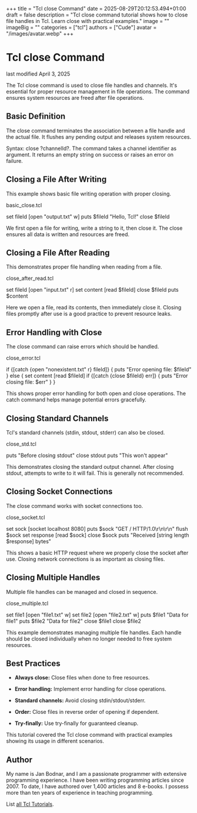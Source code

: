 +++
title = "Tcl close Command"
date = 2025-08-29T20:12:53.494+01:00
draft = false
description = "Tcl close command tutorial shows how to close file handles in Tcl. Learn close with practical examples."
image = ""
imageBig = ""
categories = ["tcl"]
authors = ["Cude"]
avatar = "/images/avatar.webp"
+++

# Tcl close Command

last modified April 3, 2025

The Tcl close command is used to close file handles and channels.
It's essential for proper resource management in file operations. The command
ensures system resources are freed after file operations.

## Basic Definition

The close command terminates the association between a file handle
and the actual file. It flushes any pending output and releases system resources.

Syntax: close ?channelId?. The command takes a channel identifier
as argument. It returns an empty string on success or raises an error on failure.

## Closing a File After Writing

This example shows basic file writing operation with proper closing.

basic_close.tcl
  

set fileId [open "output.txt" w]
puts $fileId "Hello, Tcl!"
close $fileId

We first open a file for writing, write a string to it, then close it. The
close ensures all data is written and resources are freed.

## Closing a File After Reading

This demonstrates proper file handling when reading from a file.

close_after_read.tcl
  

set fileId [open "input.txt" r]
set content [read $fileId]
close $fileId
puts $content

Here we open a file, read its contents, then immediately close it. Closing
files promptly after use is a good practice to prevent resource leaks.

## Error Handling with Close

The close command can raise errors which should be handled.

close_error.tcl
  

if {[catch {open "nonexistent.txt" r} fileId]} {
    puts "Error opening file: $fileId"
} else {
    set content [read $fileId]
    if {[catch {close $fileId} err]} {
        puts "Error closing file: $err"
    }
}

This shows proper error handling for both open and close operations. The
catch command helps manage potential errors gracefully.

## Closing Standard Channels

Tcl's standard channels (stdin, stdout, stderr) can also be closed.

close_std.tcl
  

puts "Before closing stdout"
close stdout
puts "This won't appear"

This demonstrates closing the standard output channel. After closing stdout,
attempts to write to it will fail. This is generally not recommended.

## Closing Socket Connections

The close command works with socket connections too.

close_socket.tcl
  

set sock [socket localhost 8080]
puts $sock "GET / HTTP/1.0\r\n\r\n"
flush $sock
set response [read $sock]
close $sock
puts "Received [string length $response] bytes"

This shows a basic HTTP request where we properly close the socket after use.
Closing network connections is as important as closing files.

## Closing Multiple Handles

Multiple file handles can be managed and closed in sequence.

close_multiple.tcl
  

set file1 [open "file1.txt" w]
set file2 [open "file2.txt" w]
puts $file1 "Data for file1"
puts $file2 "Data for file2"
close $file1
close $file2

This example demonstrates managing multiple file handles. Each handle should
be closed individually when no longer needed to free system resources.

## Best Practices

- **Always close:** Close files when done to free resources.

- **Error handling:** Implement error handling for close operations.

- **Standard channels:** Avoid closing stdin/stdout/stderr.

- **Order:** Close files in reverse order of opening if dependent.

- **Try-finally:** Use try-finally for guaranteed cleanup.

 

This tutorial covered the Tcl close command with practical
examples showing its usage in different scenarios.

## Author

My name is Jan Bodnar, and I am a passionate programmer with extensive
programming experience. I have been writing programming articles since 2007.
To date, I have authored over 1,400 articles and 8 e-books. I possess more
than ten years of experience in teaching programming.

List [all Tcl Tutorials](/tcl/).